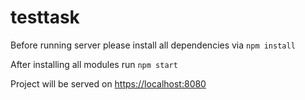 # testtask
Before running server please install all dependencies via `npm install`

After installing all modules run `npm start`

Project will be served on [https://localhost:8080](https://localhost:8080)
